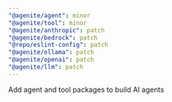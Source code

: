 ```yaml
---
"@agenite/agent": minor
"@agenite/tool": minor
"@agenite/anthropic": patch
"@agenite/bedrock": patch
"@repo/eslint-config": patch
"@agenite/ollama": patch
"@agenite/openai": patch
"@agenite/llm": patch
---
```


Add agent and tool packages to build AI agents
